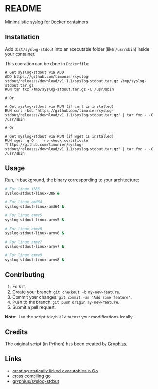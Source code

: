 # README

Minimalistic syslog for Docker containers

## Installation

Add `dist/syslog-stdout` into an executable folder (like `/usr/sbin`) inside your container.

This operation can be done in `Dockerfile`:

```
# Get syslog-stdout via ADD
ADD https://github.com/timonier/syslog-stdout/releases/download/v1.1.1/syslog-stdout.tar.gz /tmp/syslog-stdout.tar.gz
RUN tar fxz /tmp/syslog-stdout.tar.gz -C /usr/sbin

# Or

# Get syslog-stdout via RUN (if curl is installed)
RUN curl -ksL "https://github.com/timonier/syslog-stdout/releases/download/v1.1.1/syslog-stdout.tar.gz" | tar fxz - -C /usr/sbin

# Or

# Get syslog-stdout via RUN (if wget is installed)
RUN wget -q O - --no-check-certificate "https://github.com/timonier/syslog-stdout/releases/download/v1.1.1/syslog-stdout.tar.gz" | tar fxz - -C /usr/sbin
```

## Usage

Run, in background, the binary corresponding to your architecture:

```sh
# For linux i386
syslog-stdout-linux-386 &

# For linux amd64
syslog-stdout-linux-amd64 &

# For linux armv5
syslog-stdout-linux-armv5 &

# For linux armv6
syslog-stdout-linux-armv6 &

# For linux armv7
syslog-stdout-linux-armv7 &

# For linux armv8
syslog-stdout-linux-armv8 &
```

## Contributing

1. Fork it.
2. Create your branch: `git checkout -b my-new-feature`.
3. Commit your changes: `git commit -am 'Add some feature'`.
4. Push to the branch: `git push origin my-new-feature`.
5. Submit a pull request.

__Note__: Use the script `bin/build` to test your modifications locally.

## Credits

The original script (in Python) has been created by [Gryphius](https://github.com/gryphius).

## Links

* [creating statically linked executables in Go](http://blog.xebia.com/2014/07/04/create-the-smallest-possible-docker-container/)
* [cross compiling go](http://stackoverflow.com/questions/27412601/cross-compiling-go)
* [gryphius/syslog-stdout](https://github.com/gryphius/syslog-stdout)
